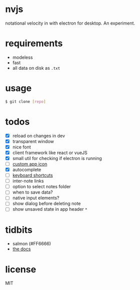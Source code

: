 # nvjs
notational velocity in with electron for desktop. An experiment.

# requirements
- modeless
- fast
- all data on disk as `.txt`

# usage
```bash
$ git clone [repo]
```

# todos
- [x] reload on changes in dev
- [x] transparent window
- [x] nice font
- [x] client framework like react or vueJS
- [x] small util for checking if electron is running
- [ ] [custom app icon](https://www.christianengvall.se/electron-app-icons/)
- [x] autocomplete
- [ ] [keyboard shortcuts](https://electronjs.org/docs/api/accelerator)
- [ ] inter-note links
- [ ] option to select notes folder
- [ ] when to save data?
- [ ] native input elements?
- [ ] show dialog before deleting note
- [ ] show unsaved state in app header `*`

# tidbits
- salmon (#FF6666)
- [the docs](https://electronjs.org/docs/api)

# license
MIT
